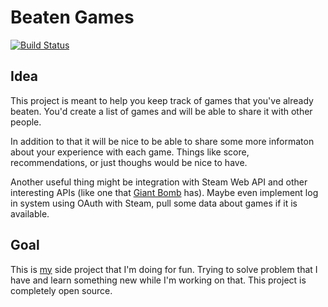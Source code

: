 # Beaten Games

[![Build Status](https://travis-ci.org/gentlecat/beaten-games.svg)](https://travis-ci.org/gentlecat/beaten-games)

## Idea

This project is meant to help you keep track of games that you've already beaten. You'd create a list of games and will be able to share it with other people.

In addition to that it will be nice to be able to share some more informaton about your experience with each game. Things like score, recommendations, or just thoughs would be nice to have.

Another useful thing might be integration with Steam Web API and other interesting APIs (like one that [Giant Bomb](https://www.giantbomb.com/api/) has). Maybe even implement log in system using OAuth with Steam, pull some data about games if it is available.

## Goal

This is [my](https://roman.zone) side project that I'm doing for fun. Trying to solve problem that I have and learn something new while I'm working on that. This project is completely open source.